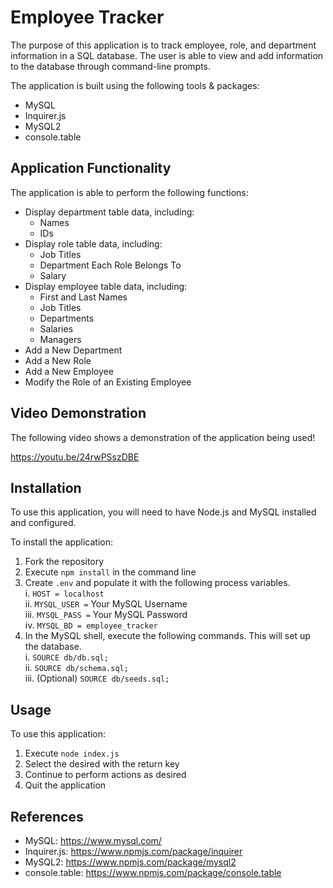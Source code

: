 # Employee Tracker

The purpose of this application is to track employee, role, and department information in a SQL database. The user is able to view and add information to the database through command-line prompts.

The application is built using the following tools & packages:

- MySQL
- Inquirer.js
- MySQL2
- console.table

## Application Functionality

The application is able to perform the following functions:

- Display department table data, including:
  - Names
  - IDs
- Display role table data, including:
  - Job Titles
  - Department Each Role Belongs To
  - Salary
- Display employee table data, including:
  - First and Last Names
  - Job Titles
  - Departments
  - Salaries
  - Managers
- Add a New Department
- Add a New Role
- Add a New Employee
- Modify the Role of an Existing Employee

## Video Demonstration

The following video shows a demonstration of the application being used!

https://youtu.be/24rwPSszDBE

## Installation

To use this application, you will need to have Node.js and MySQL installed and configured.

To install the application:

1. Fork the repository
2. Execute `npm install` in the command line
3. Create `.env` and populate it with the following process variables.   
   i. `HOST = localhost`   
   ii. `MYSQL_USER =` Your MySQL Username  
   iii. `MYSQL_PASS =` Your MySQL Password  
   iv. `MYSQL_BD = employee_tracker`  
4. In the MySQL shell, execute the following commands. This will set up the database.   
   i. `SOURCE db/db.sql;`      
   ii. `SOURCE db/schema.sql;`               
   iii. (Optional) `SOURCE db/seeds.sql;`       
  
## Usage

To use this application:

1. Execute `node index.js`
2. Select the desired with the return key
3. Continue to perform actions as desired
4. Quit the application

## References

- MySQL: https://www.mysql.com/
- Inquirer.js: https://www.npmjs.com/package/inquirer
- MySQL2: https://www.npmjs.com/package/mysql2
- console.table: https://www.npmjs.com/package/console.table
